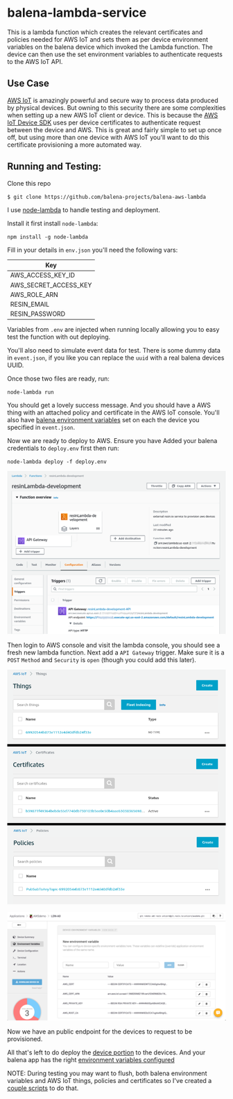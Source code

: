 # balena-lambda-service

This is a lambda function which creates the relevant certificates and policies needed for AWS IoT and sets them as per device environment variables on the balena device which invoked the Lambda function. The device can then use the set environment variables to authenticate requests to the AWS IoT API.  

## Use Case

[AWS IoT](https://aws.amazon.com/iot/how-it-works/) is amazingly powerful and secure way to process data produced by physical devices. But owning to this security there are some complexities when setting up a new AWS IoT client or device. This is because the [AWS IoT Device SDK](http://docs.aws.amazon.com/iot/latest/developerguide/iot-sdks.html) uses per device certificates to authenticate request between the device and AWS. This is great and fairly simple to set up once off, but using more than one device with AWS IoT you'll want to do this certificate provisioning a more automated way.

## Running and Testing:

Clone this repo
```
$ git clone https://github.com/balena-projects/balena-aws-lambda
```

I use [node-lambda](https://github.com/motdotla/node-lambda) to handle testing and deployment.

Install it first install `node-lambda`:
```
npm install -g node-lambda
```

Fill in your details in `env.json` you'll need the following vars:

| Key                   |
|-----------------------|
| AWS_ACCESS_KEY_ID     |
| AWS_SECRET_ACCESS_KEY |
| AWS_ROLE_ARN          |
| RESIN_EMAIL           |
| RESIN_PASSWORD        |

Variables from `.env` are injected when running locally allowing you to easy test the function with out deploying.

You'll also need to simulate event data for test. There is some dummy data in `event.json`, if you like you can replace the `uuid` with a real balena devices UUID.

Once those two files are ready, run:

```
node-lambda run
```

You should get a lovely success message. And you should have a AWS thing with an attached policy and certificate in the AWS IoT console. You'll also have [balena environment variables](http://balena.io/docs/learn/manage/serv-vars/#device-environment-and-service-variables) set on each the device you specified in `event.json`.

Now we are ready to deploy to AWS. Ensure you have Added your balena credentials to `deploy.env` first then run:

```
node-lambda deploy -f deploy.env
```

![lambdaTrigger](/docs/lambdaTrigger.png)

Then login to AWS console and visit the lambda console, you should see a fresh new lambda function. Next add a `API Gateway` trigger. Make sure it is a `POST` `Method` and `Security` is `open` (though you could add this later).

![lambdaTrigger](/docs/awsIoT.png)

![balenaEnvars](/docs/balenaEnvars.png)

Now we have an public endpoint for the devices to request to be provisioned.

All that's left to do deploy the [device portion](https://github.com/balena-projects/balena-aws-device) to the devices. And your balena app has the right [environment variables configured](https://github.com/balena-projects/balena-aws-device#add-a-few-environment-variables)

NOTE: During testing you may want to flush, both balena environment variables and AWS IoT things, policies and certificates so I've created a [couple scripts](https://github.com/craig-mulligan/aws-reset-scripts) to do that.
